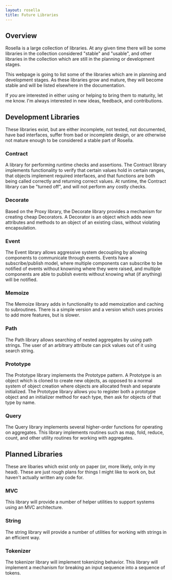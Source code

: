 ```yaml
---
layout: rosella
title: Future Libraries
---
```


## Overview

Rosella is a large collection of libraries. At any given time there will be
some libraries in the collection considered "stable" and "usable", and other
libraries in the collection which are still in the planning or development
stages.

This webpage is going to list some of the libraries which are in planning
and development stages. As these libraries grow and mature, they will become
stable and will be listed elsewhere in the documentation.

If *you* are interested in either using or helping to bring them to maturity,
let me know. I'm always interested in new ideas, feedback, and contributions.

## Development Libraries

These libraries exist, but are either incomplete, not tested, not documented,
have bad interfaces, suffer from bad or incomplete design, or are otherwise
not mature enough to be considered a stable part of Rosella.

### Contract

A library for performing runtime checks and assertions. The Contract library
implements functionality to verify that certain values hold in certain
ranges, that objects implement required interfaces, and that functions are
both being called correctly and returning correct values. At runtime, the
Contract library can be "turned off", and will not perform any costly checks.

### Decorate

Based on the Proxy library, the Decorate library provides a mechanism for
creating cheap Decorators. A Decorator is an object which adds new
attributes and methods to an object of an existing class, without violating
encapsulation.

### Event

The Event library allows aggressive system decoupling by allowing components
to communicate through events. Events have a subscribe/publish model, where
multiple components can subscribe to be notified of events without knowning
where they were raised, and multiple components are able to publish events
without knowing what (if anything) will be notified.

### Memoize

The Memoize library adds in functionality to add memoization and caching to
subroutines. There is a simple version and a version which uses proxies to add
more features, but is slower.

### Path

The Path library allows searching of nested aggregates by using path strings.
The user of an arbitrary attribute can pick values out of it using search
string.

### Prototype

The Prototype library implements the Prototype pattern. A Prototype is an
object which is cloned to create new objects, as opposed to a normal system of
object creation where objects are allocated fresh and separate initialized.
The Prototype library allows you to register both a prototype object and an
initializer method for each type, then ask for objects of that type by name.

### Query

The Query library implements several higher-order functions for operating on
aggregates. This library implements routines such as map, fold, reduce, count,
and other utility routines for working with aggregates.

## Planned Libraries

These are libaries which exist only on paper (or, more likely, only in my
head). These are just rough plans for things I might like to work on, but
haven't actually written any code for.

### MVC

This library will provide a number of helper utilities to support systems
using an MVC architecture.

### String

The string library will provide a number of utilities for working with
strings in an efficient way.

### Tokenizer

The tokenizer library will implement tokenizing behavior. This library will
implement a mechanism for breaking an input sequence into a sequence of
tokens.

